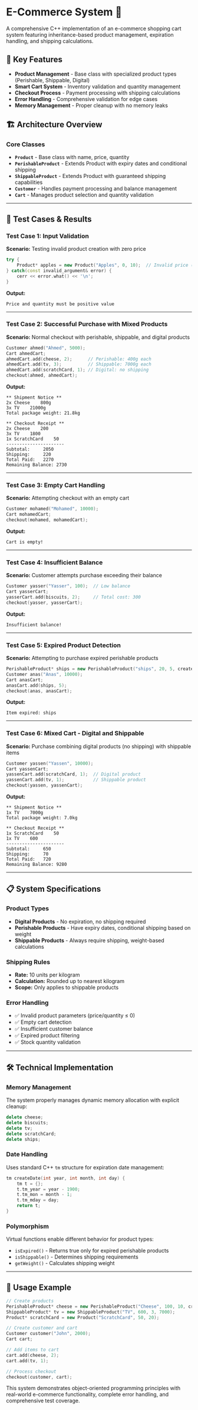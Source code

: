 # E-Commerce System 🛒

A comprehensive C++ implementation of an e-commerce shopping cart system featuring inheritance-based product management, expiration handling, and shipping calculations.

## 🚀 Key Features

- **Product Management** - Base class with specialized product types (Perishable, Shippable, Digital)
- **Smart Cart System** - Inventory validation and quantity management
- **Checkout Process** - Payment processing with shipping calculations
- **Error Handling** - Comprehensive validation for edge cases
- **Memory Management** - Proper cleanup with no memory leaks

## 🏗️ Architecture Overview

### Core Classes
- **`Product`** - Base class with name, price, quantity
- **`PerishableProduct`** - Extends Product with expiry dates and conditional shipping
- **`ShippableProduct`** - Extends Product with guaranteed shipping capabilities
- **`Customer`** - Handles payment processing and balance management
- **`Cart`** - Manages product selection and quantity validation

---

## 🧪 Test Cases & Results

### Test Case 1: Input Validation
**Scenario:** Testing invalid product creation with zero price

```cpp
try {
    Product* apples = new Product("Apples", 0, 10);  // Invalid price (0)
} catch(const invalid_argument& error) {
    cerr << error.what() << '\n';
}
```

**Output:**
```
Price and quantity must be positive value
```

---

### Test Case 2: Successful Purchase with Mixed Products
**Scenario:** Normal checkout with perishable, shippable, and digital products

```cpp
Customer ahmed("Ahmed", 5000);
Cart ahmedCart;
ahmedCart.add(cheese, 2);      // Perishable: 400g each
ahmedCart.add(tv, 3);          // Shippable: 7000g each  
ahmedCart.add(scratchCard, 1); // Digital: no shipping
checkout(ahmed, ahmedCart);
```

**Output:**
```
** Shipment Notice **
2x Cheese    800g
3x TV    21000g
Total package weight: 21.8kg

** Checkout Receipt **
2x Cheese    200
3x TV    1800
1x ScratchCard    50
----------------------
Subtotal:     2050
Shipping:     220
Total Paid:   2270
Remaining Balance: 2730
```

---

### Test Case 3: Empty Cart Handling
**Scenario:** Attempting checkout with an empty cart

```cpp
Customer mohamed("Mohamed", 10000);
Cart mohamedCart;
checkout(mohamed, mohamedCart);
```

**Output:**
```
Cart is empty!
```

---

### Test Case 4: Insufficient Balance
**Scenario:** Customer attempts purchase exceeding their balance

```cpp
Customer yasser("Yasser", 100);  // Low balance
Cart yasserCart;
yasserCart.add(biscuits, 2);     // Total cost: 300
checkout(yasser, yasserCart);
```

**Output:**
```
Insufficient balance!
```

---

### Test Case 5: Expired Product Detection
**Scenario:** Attempting to purchase expired perishable products

```cpp
PerishableProduct* ships = new PerishableProduct("ships", 20, 5, createDate(2025, 1, 1));
Customer anas("Anas", 10000);
Cart anasCart;
anasCart.add(ships, 5);
checkout(anas, anasCart);
```

**Output:**
```
Item expired: ships
```

---

### Test Case 6: Mixed Cart - Digital and Shippable
**Scenario:** Purchase combining digital products (no shipping) with shippable items

```cpp
Customer yassen("Yassen", 10000);
Cart yassenCart;
yassenCart.add(scratchCard, 1);  // Digital product
yassenCart.add(tv, 1);           // Shippable product
checkout(yassen, yassenCart);
```

**Output:**
```
** Shipment Notice **
1x TV    7000g
Total package weight: 7.0kg

** Checkout Receipt **
1x ScratchCard    50
1x TV    600
----------------------
Subtotal:     650
Shipping:     70
Total Paid:   720
Remaining Balance: 9280
```

---

## 📋 System Specifications

### Product Types
- **Digital Products** - No expiration, no shipping required
- **Perishable Products** - Have expiry dates, conditional shipping based on weight
- **Shippable Products** - Always require shipping, weight-based calculations

### Shipping Rules
- **Rate:** 10 units per kilogram
- **Calculation:** Rounded up to nearest kilogram
- **Scope:** Only applies to shippable products

### Error Handling
- ✅ Invalid product parameters (price/quantity ≤ 0)
- ✅ Empty cart detection
- ✅ Insufficient customer balance
- ✅ Expired product filtering
- ✅ Stock quantity validation

---

## 🛠️ Technical Implementation

### Memory Management
The system properly manages dynamic memory allocation with explicit cleanup:
```cpp
delete cheese;
delete biscuits;
delete tv;
delete scratchCard;
delete ships;
```

### Date Handling
Uses standard C++ `tm` structure for expiration date management:
```cpp
tm createDate(int year, int month, int day) {
    tm t = {};
    t.tm_year = year - 1900;
    t.tm_mon = month - 1;
    t.tm_mday = day;
    return t;
}
```

### Polymorphism
Virtual functions enable different behavior for product types:
- `isExpired()` - Returns true only for expired perishable products
- `isShippable()` - Determines shipping requirements
- `getWeight()` - Calculates shipping weight

---

## 🎯 Usage Example

```cpp
// Create products
PerishableProduct* cheese = new PerishableProduct("Cheese", 100, 10, createDate(2025, 7, 10), 400);
ShippableProduct* tv = new ShippableProduct("TV", 600, 3, 7000);
Product* scratchCard = new Product("ScratchCard", 50, 20);

// Create customer and cart
Customer customer("John", 2000);
Cart cart;

// Add items to cart
cart.add(cheese, 2);
cart.add(tv, 1);

// Process checkout
checkout(customer, cart);
```

This system demonstrates object-oriented programming principles with real-world e-commerce functionality, complete error handling, and comprehensive test coverage.
